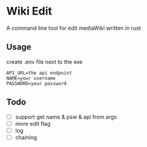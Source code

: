 # Wiki Edit
A command line tool for edit mediaWiki written in rust

## Usage
create .env file next to the exe
```
API_URL=the api endpoint
NAME=your username 
PASSWORD=your password
```

## Todo
- [ ] support get name & psw & api from args
- [ ] more edit flag
- [ ] log
- [ ] chaining